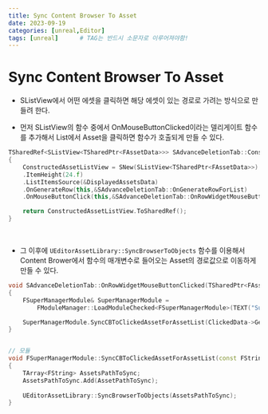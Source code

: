 ```yaml
---
title: Sync Content Browser To Asset
date: 2023-09-19
categories: [unreal,Editor]
tags: [unreal]		# TAG는 반드시 소문자로 이루어져야함!
---
```


**Sync Content Browser To Asset**
==============

* SListView에서 어떤 에셋을 클릭하면 해당 에셋이 있는 경로로 가려는 방식으로 만들려 한다.

* 먼저 SListView의 함수 중에서 OnMouseButtonClicked이라는 델리게이트 함수를 추가해서 List에서 Asset을 클릭하면 함수가 호출되게 만들 수 있다.


```c++
TSharedRef<SListView<TSharedPtr<FAssetData>>> SAdvanceDeletionTab::ConstructAssetListView()
{
	ConstructedAssetListView = SNew(SListView<TSharedPtr<FAssetData>>)
	.ItemHeight(24.f)	
	.ListItemsSource(&DisplayedAssetsData)
	.OnGenerateRow(this,&SAdvanceDeletionTab::OnGenerateRowForList)
	.OnMouseButtonClick(this,&SAdvanceDeletionTab::OnRowWidgetMouseButtonClicked); // 이부분 추가

	return ConstructedAssetListView.ToSharedRef(); 
}
```

<br>

* 그 이후에 `UEditorAssetLibrary::SyncBrowserToObjects` 함수를 이용해서 Content Brower에서 함수의 매개변수로 들어오는 Asset의 경로값으로 이동하게 만들 수 있다.

```c++
void SAdvanceDeletionTab::OnRowWidgetMouseButtonClicked(TSharedPtr<FAssetData> ClickedData)
{
    FSuperManagerModule& SuperManagerModule = 
        FModuleManager::LoadModuleChecked<FSuperManagerModule>(TEXT("SuperManager"));

	SuperManagerModule.SyncCBToClickedAssetForAssetList(ClickedData->GetSoftObjectPath().ToString());
}


// 모듈
void FSuperManagerModule::SyncCBToClickedAssetForAssetList(const FString& AssetPathToSync)
{
	TArray<FString> AssetsPathToSync;
	AssetsPathToSync.Add(AssetPathToSync);
	
	UEditorAssetLibrary::SyncBrowserToObjects(AssetsPathToSync);
}
```